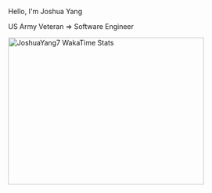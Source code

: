 Hello, I'm Joshua Yang

US Army Veteran => Software Engineer

  <img
  src="https://wakatime.com/share/@jyang/26779cdc-8dc3-4dcd-b097-52cfd6663fb5.svg"
  alt="JoshuaYang7 WakaTime Stats"
  height="300"
  width="400"
/>

